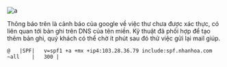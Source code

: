 ![a](https://f6-zpcloud.zdn.vn/86767582179844162/7aa0b782fb7c37226e6d.jpg)

Thông báo trên là cảnh báo của google về việc thư chưa được xác thực, có liên quan tới bản ghi trên DNS của tên miền.
Kỹ thuật đã phối hợp để tạo thêm bản ghi, quý khách có thể chờ ít phút sau đó thử việc gửi lại mail giúp.

```
@	|SPF|	v=spf1 +a +mx +ip4:103.28.36.79 include:spf.nhanhoa.com ~all	|	300	|
```

